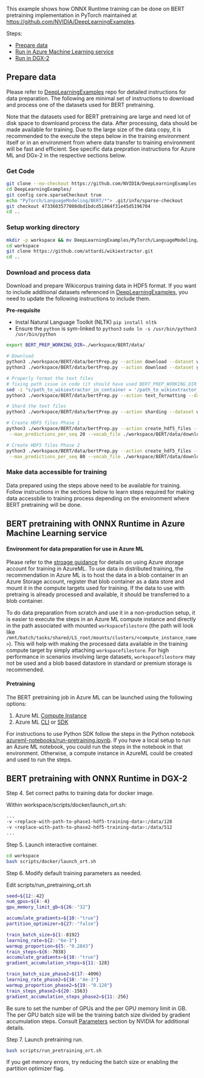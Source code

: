 This example shows how ONNX Runtime training can be done on BERT pretraining implementation in PyTorch maintained at https://github.com/NVIDIA/DeepLearningExamples.

Steps:
  * [Prepare data](#prepare-data)
  * [Run in Azure Machine Learning service](#bert-pretraining-with-onnx-runtime-in-azure-machine-learning-service)
  * [Run in DGX-2](#bert-pretraining-with-onnx-runtime-in-dgx-2)

## Prepare data
Please refer to [DeepLearningExamples](https://github.com/NVIDIA/DeepLearningExamples/tree/master/PyTorch/LanguageModeling/BERT#getting-the-data) repo for detailed instructions for data preparation. The following are minimal set of instructions to download and process one of the datasets used for BERT pretraining.

Note that the datasets used for BERT pretraining are large and need lot of disk space to downloand process the data. After processing, data should be made available for training. Due to the large size of the data copy, it is recommended to the execute the steps below in the training environment itself or in an environment from where data transfer to training environment will be fast and efficient. See specific data prepration instructions for Azure ML and DGx-2 in the respective sections below.

### Get Code
```bash
git clone --no-checkout https://github.com/NVIDIA/DeepLearningExamples.git
cd DeepLearningExamples/
git config core.sparseCheckout true
echo "PyTorch/LanguageModeling/BERT/*"> .git/info/sparse-checkout
git checkout 4733603577080dbd1bdcd51864f31e45d5196704
cd ..
```

### Setup working directory

```bash
mkdir -p workspace && mv DeepLearningExamples/PyTorch/LanguageModeling/BERT/ workspace/
cd workspace
git clone https://github.com/attardi/wikiextractor.git
cd ..
```
### Download and process data
Download and prepare Wikicorpus training data in HDF5 format. If you want to include additional datasets referenced in [DeepLearningExamples](https://github.com/NVIDIA/DeepLearningExamples/tree/master/PyTorch/LanguageModeling/BERT#getting-the-data), you need to update the following instructions to include them.

__Pre-requisite__ 
* Instal Natural Language Toolkit (NLTK) `pip install nltk`
* Ensure the `python` is sym-linked to `python3` `sudo ln -s /usr/bin/python3 /usr/bin/python`

```bash
export BERT_PREP_WORKING_DIR=./workspace/BERT/data/

# Download
python3 ./workspace/BERT/data/bertPrep.py --action download --dataset wikicorpus_en
python3 ./workspace/BERT/data/bertPrep.py --action download --dataset google_pretrained_weights

# Properly format the text files
# fixing path issue in code (it should have used BERT_PREP_WORKING_DIR as prefix for path instead of hardcoded prefix)
sed -i "s/path_to_wikiextractor_in_container = '/path_to_wikiextractor_in_container = '\./g" ./workspace/BERT/data/bertPrep.py
python3 ./workspace/BERT/data/bertPrep.py --action text_formatting --dataset wikicorpus_en

# Shard the text files
python3 ./workspace/BERT/data/bertPrep.py --action sharding --dataset wikicorpus_en

# Create HDF5 files Phase 1
python3 ./workspace/BERT/data/bertPrep.py --action create_hdf5_files --dataset wikicorpus_en --max_seq_length 128 \
 --max_predictions_per_seq 20 --vocab_file ./workspace/BERT/data/download/google_pretrained_weights/uncased_L-24_H-1024_A-16/vocab.txt --do_lower_case 1

# Create HDF5 files Phase 2
python3 ./workspace/BERT/data/bertPrep.py --action create_hdf5_files --dataset wikicorpus_en --max_seq_length 512 \
 --max_predictions_per_seq 80 --vocab_file ./workspace/BERT/data/download/google_pretrained_weights/uncased_L-24_H-1024_A-16/vocab.txt --do_lower_case 1

```

### Make data accessible for training
Data prepared using the steps above need to be available for training. Follow instructions in the sections below to learn steps required for making data accessbile to training process depending on the environment where BERT pretraining will be done.

## BERT pretraining with ONNX Runtime in Azure Machine Learning service

#### Environment for data preparation for use in Azure ML
Please refer to the [stroage guidance](https://docs.microsoft.com/en-us/azure/machine-learning/how-to-access-data#storage-guidance) for details on using Azure storage account for training in AzureML. To use data in distributed training, the recommendation in Azure ML is to host the data in a blob container in an Azure Storage account, register that blob container as a data store and mount it in the compute targets used for training. If the data to use with pretraing is already processed and available, it should be transferred to a blob container. 

To do data preparation from scratch and use it in a non-production setup, it is easier to execute the steps in an Azure ML compute instance and directly in the path associated with mounted `workspacefilestore` (the path will look like `/mnt/batch/tasks/shared/LS_root/mounts/clusters/<compute_instance_name>`). This will help with making the processed data available in the training compute target by simply attaching `workspacefilestore`. For high performance in scenarios involving large datasets, `workspacefilestore` may not be used and a blob based datastore in standard or premium storage is recommended.

#### Pretraining

The BERT pretraining job in Azure ML can be launched using the following options:
1. Azure ML [Compute Instance](https://docs.microsoft.com/en-us/azure/machine-learning/concept-compute-instance)
2. Azure ML [CLI](https://docs.microsoft.com/en-us/azure/machine-learning/tutorial-train-deploy-model-cli) or [SDK](https://docs.microsoft.com/en-us/python/api/overview/azure/ml/?view=azure-ml-py)

For instructions to use Python SDK follow the steps in the Python notebook [azureml-notebooks/run-pretraining.ipynb](azureml-notebooks/run-pretraining.ipynb). If you have a local setup to run an Azure ML notebook, you could run the steps in the notebook in that environment. Otherwise, a compute instance in AzureML could be created and used to run the steps.

## BERT pretraining with ONNX Runtime in DGX-2

Step 4. Set correct paths to training data for docker image.

Within workspace/scripts/docker/launch_ort.sh:
```bash
...
-v <replace-with-path-to-phase1-hdf5-training-data>:/data/128 
-v <replace-with-path-to-phase2-hdf5-training-data>:/data/512
...
```
Step 5. Launch interactive container.
```bash
cd workspace
bash scripts/docker/launch_ort.sh
```

Step 6. Modify default training parameters as needed.

Edit scripts/run_pretraining_ort.sh
```bash
seed=${12:-42}
num_gpus=${4:-4}
gpu_memory_limit_gb=${26:-"32"}

accumulate_gradients=${10:-"true"}
partition_optimizer=${27:-"false"}

train_batch_size=${1:-8192} 
learning_rate=${2:-"6e-3"}
warmup_proportion=${5:-"0.2843"}
train_steps=${6:-7038}
accumulate_gradients=${10:-"true"}
gradient_accumulation_steps=${11:-128}

train_batch_size_phase2=${17:-4096}
learning_rate_phase2=${18:-"4e-3"}
warmup_proportion_phase2=${19:-"0.128"}
train_steps_phase2=${20:-1563}
gradient_accumulation_steps_phase2=${11:-256} 
```

Be sure to set the number of GPUs and the per GPU memory limit in GB.
The per GPU batch size will be the training batch size divided by gradient accumulation steps.
Consult [Parameters](https://github.com/NVIDIA/DeepLearningExamples/tree/master/PyTorch/LanguageModeling/BERT#parameters) section by NVIDIA for additional details.

Step 7. Launch pretraining run.    
```bash
bash scripts/run_pretraining_ort.sh
```
If you get memory errors, try reducing the batch size or enabling the partition optimizer flag.

    
